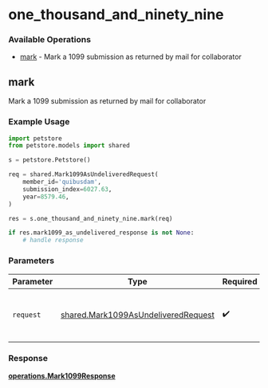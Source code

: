 # one_thousand_and_ninety_nine

### Available Operations

* [mark](#mark) - Mark a 1099 submission as returned by mail for collaborator

## mark

Mark a 1099 submission as returned by mail for collaborator

### Example Usage

```python
import petstore
from petstore.models import shared

s = petstore.Petstore()

req = shared.Mark1099AsUndeliveredRequest(
    member_id='quibusdam',
    submission_index=6027.63,
    year=8579.46,
)

res = s.one_thousand_and_ninety_nine.mark(req)

if res.mark1099_as_undelivered_response is not None:
    # handle response
```

### Parameters

| Parameter                                                                                  | Type                                                                                       | Required                                                                                   | Description                                                                                |
| ------------------------------------------------------------------------------------------ | ------------------------------------------------------------------------------------------ | ------------------------------------------------------------------------------------------ | ------------------------------------------------------------------------------------------ |
| `request`                                                                                  | [shared.Mark1099AsUndeliveredRequest](../../models/shared/mark1099asundeliveredrequest.md) | :heavy_check_mark:                                                                         | The request object to use for the request.                                                 |


### Response

**[operations.Mark1099Response](../../models/operations/mark1099response.md)**


